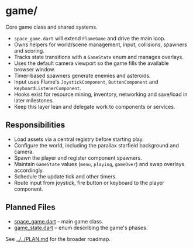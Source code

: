 # game/

Core game class and shared systems.

- `space_game.dart` will extend `FlameGame` and drive the main loop.
- Owns helpers for world/scene management, input, collisions, spawners and
  scoring.
- Tracks state transitions with a `GameState` enum and manages overlays.
- Uses the default camera viewport so the game fills the available
  browser window.
- Timer-based spawners generate enemies and asteroids.
- Input uses Flame's `JoystickComponent`, `ButtonComponent` and
  `KeyboardListenerComponent`.
- Hooks exist for resource mining, inventory, networking and save/load in later
  milestones.
- Keep this layer lean and delegate work to components or services.

## Responsibilities

- Load assets via a central registry before starting play.
- Configure the world, including the parallax starfield background and
  camera.
- Spawn the player and register component spawners.
- Maintain `GameState` values (`menu`, `playing`, `gameOver`) and swap
  overlays accordingly.
- Schedule the update tick and other timers.
- Route input from joystick, fire button or keyboard to the player component.

## Planned Files

- [space_game.dart](space_game.md) – main game class.
- [game_state.dart](game_state.md) – enum describing the game's phases.

See [../../PLAN.md](../../PLAN.md) for the broader roadmap.
